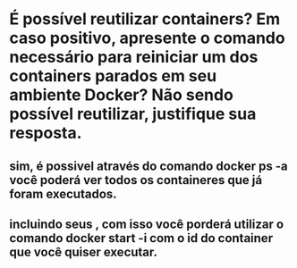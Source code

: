 # É possível reutilizar containers? Em caso positivo, apresente o comando necessário para reiniciar um dos containers parados em seu ambiente Docker? Não sendo possível reutilizar, justifique sua resposta.

## sim, é possivel através do comando **docker ps -a** você poderá ver todos os containeres que já foram executados.
## incluindo seus <id>, com isso você porderá utilizar o comando **docker start -i <id>** com o id do container que você quiser executar.